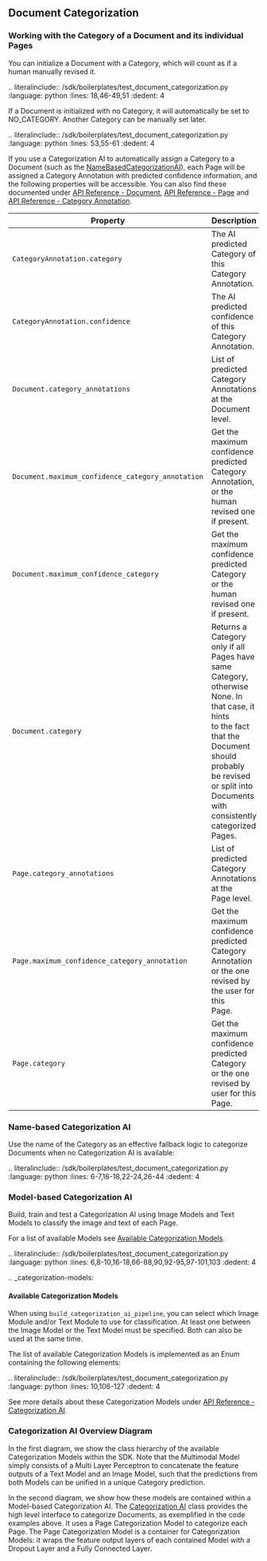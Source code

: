 ## Document Categorization

### Working with the Category of a Document and its individual Pages

You can initialize a Document with a Category, which will count as if a human manually revised it.

.. literalinclude:: /sdk/boilerplates/test_document_categorization.py
   :language: python
   :lines: 18,46-49,51
   :dedent: 4

If a Document is initialized with no Category, it will automatically be set to NO_CATEGORY. Another Category can be 
manually set later.

.. literalinclude:: /sdk/boilerplates/test_document_categorization.py
   :language: python
   :lines: 53,55-61
   :dedent: 4


If you use a Categorization AI to automatically assign a Category to a Document (such as the 
[NameBasedCategorizationAI](tutorials.html#name-based-categorization-ai)), each Page will be assigned a 
Category Annotation with predicted confidence information, and the following properties will be accessible. You can 
also find these documented under [API Reference - Document](sourcecode.html#document), 
[API Reference - Page](sourcecode.html#page) and 
[API Reference - Category Annotation](sourcecode.html#category-annotation).

| Property                     | Description                                                                                                                                                                                                                       |
|-------------------------------|-----------------------------------------------------------------------------------------------------------------------------------------------------------------------------------------------------------------------------------|
| `CategoryAnnotation.category`    | The AI predicted Category of this Category<br>Annotation.                                                                                                                                                                         |
| `CategoryAnnotation.confidence`  | The AI predicted confidence of this Category<br>Annotation.                                                                                                                                                                       |
| `Document.category_annotations`   | List of predicted Category Annotations at the<br>Document level.                                                                                                                                                                  |
| `Document.maximum_confidence_category_annotation`   | Get the maximum confidence predicted Category<br>Annotation, or the human revised one if present.                                                                                                                                 |
| `Document.maximum_confidence_category`   | Get the maximum confidence predicted Category<br>or the human revised one if present.                                                                                                                                             |
| `Document.category`  | Returns a Category only if all Pages have same<br>Category, otherwise None. In that case, it hints<br>to the fact that the Document should probably<br>be revised or split into Documents with<br>consistently categorized Pages. |
| `Page.category_annotations`   | List of predicted Category Annotations at the<br>Page level.                                                                                                                                                                      |
| `Page.maximum_confidence_category_annotation`   | Get the maximum confidence predicted Category<br>Annotation or the one revised by the user for this<br>Page.                                                                                                                      |
| `Page.category`  | Get the maximum confidence predicted Category<br>or the one revised by user for this Page.                                                                                                                                        |

### Name-based Categorization AI

Use the name of the Category as an effective fallback logic to categorize Documents when no Categorization AI is available:

.. literalinclude:: /sdk/boilerplates/test_document_categorization.py
   :language: python
   :lines: 6-7,16-18,22-24,26-44
   :dedent: 4

### Model-based Categorization AI

Build, train and test a Categorization AI using Image Models and Text Models to classify the image and text of each Page.

For a list of available Models see [Available Categorization Models](#categorization-models).

.. literalinclude:: /sdk/boilerplates/test_document_categorization.py
   :language: python
   :lines: 6,8-10,16-18,66-88,90,92-95,97-101,103
   :dedent: 4

.. _categorization-models:
#### Available Categorization Models

When using `build_categorization_ai_pipeline`, you can select which Image Module and/or Text Module to use for 
classification. At least one between the Image Model or the Text Model must be specified. Both can also be used 
at the same time.

The list of available Categorization Models is implemented as an Enum containing the following elements:

.. literalinclude:: /sdk/boilerplates/test_document_categorization.py
   :language: python
   :lines: 10,106-127
   :dedent: 4

See more details about these Categorization Models under [API Reference - Categorization AI](sourcecode.html#categorization-ai).

### Categorization AI Overview Diagram

In the first diagram, we show the class hierarchy of the available Categorization Models within the SDK. Note that the 
Multimodal Model simply consists of a Multi Layer Perceptron to concatenate the feature outputs of a Text Model and an 
Image Model, such that the predictions from both Models can be unified in a unique Category prediction.

In the second diagram, we show how these models are contained within a Model-based Categorization AI. The 
[Categorization AI](https://dev.konfuzio.com/sdk/sourcecode.html#categorization-ai) class provides the high level 
interface to categorize Documents, as exemplified in the code examples above. It uses a Page Categorization Model 
to categorize each Page. The Page Categorization Model is a container for Categorization Models: it wraps the feature 
output layers of each contained Model with a Dropout Layer and a Fully Connected Layer.

<div class="mxgraph" style="max-width:100%;border:1px solid transparent;" data-mxgraph="{&quot;highlight&quot;:&quot;#0000ff&quot;,&quot;nav&quot;:true,&quot;resize&quot;:true,&quot;toolbar&quot;:&quot;zoom layers tags lightbox&quot;,&quot;edit&quot;:&quot;_blank&quot;,&quot;url&quot;:&quot;https://raw.githubusercontent.com/konfuzio-ai/konfuzio-sdk/master/docs/sdk/examples/document_categorization/CategorizationAI.drawio&quot;}"></div>
<script type="text/javascript" src="https://viewer.diagrams.net/embed2.js?&fetch=https%3A%2F%2Fraw.githubusercontent.com%2Fkonfuzio-ai%2Fkonfuzio-sdk%2Fmaster%2Fdocs%2Fsdk%2Fexamples%2Fdocument_categorization%2FCategorizationAI.drawio"></script>

